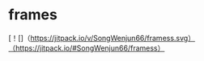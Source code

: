 # frames
[！[]（https://jitpack.io/v/SongWenjun66/framess.svg）（https://jitpack.io/#SongWenjun66/framess）